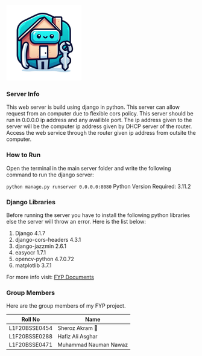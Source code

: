 !["Application Logo"](./Images/logo.png)

### Server Info
This web server is build using django in python. This server can allow request from an computer due to flexible cors policy. This server should be run in 0.0.0.0 ip address and any availible port. The ip address given to the server will be the computer ip address given by DHCP server of the router. Access the web service through the router given ip address from outsite the computer.

### How to Run
Open the terminal in the main server folder and write the following command to run the django server:

``` python manage.py runserver 0.0.0.0:8080 ```
Python Version Required: 3.11.2

### Django Libraries
Before running the server you have to install the following python libraries else the server will throw an error. Here is the list below:
1. Django                   4.1.7
2. django-cors-headers      4.3.1
3. django-jazzmin           2.6.1
4. easyocr                  1.7.1
5. opencv-python            4.7.0.72
6. matplotlib               3.7.1


For more info visit: <a href="https://sheroz.pages.dev/FYP/">FYP Documents</a>

### Group Members
Here are the group members of my FYP project.

|**Roll No**|**Name**|
|------|-----|
|L1F20BSSE0454|Sheroz Akram 🌟|
|L1F20BSSE0288|Hafiz Ali Asghar|
|L1F20BSSE0471|Muhammad Nauman Nawaz|


